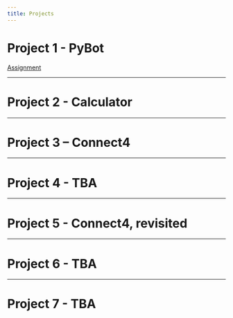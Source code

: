 ```yaml
---
title: Projects
---
```



# Project 1 - PyBot
[Assignment](https://geoffreyangus.github.io/CS106R/assignments/assignment1)


---

# Project 2 - Calculator 


---

# Project 3 – Connect4

---

# Project 4 - TBA 

---

# Project 5 - Connect4, revisited 

---

# Project 6 - TBA

---

# Project 7 - TBA



